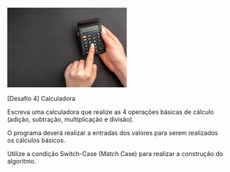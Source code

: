 ![img.png](img.png)

[Desafio 4] Calculadora

Escreva uma calculadora que realize as 4 operações básicas de cálculo (adição, subtração, multiplicação e divisão).

O programa deverá realizar a entradas dos valores para serem realizados os cálculos básicos.

Utilize a condição Switch-Case (Match Case) para realizar a construção do algoritmo.